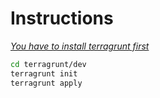 # Instructions

[*You have to install terragrunt first*](https://terragrunt.gruntwork.io/docs/getting-started/install/)

```sh
cd terragrunt/dev
terragrunt init
terragrunt apply
```

